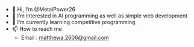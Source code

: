 - 👋 Hi, I’m @MetalPower26
- 👀 I’m interested in AI programming as well as simple web development
- 🌱 I’m currently learning competitive programming
- 📫 How to reach me 
  - Email : matthewa.2606@gmail.com
